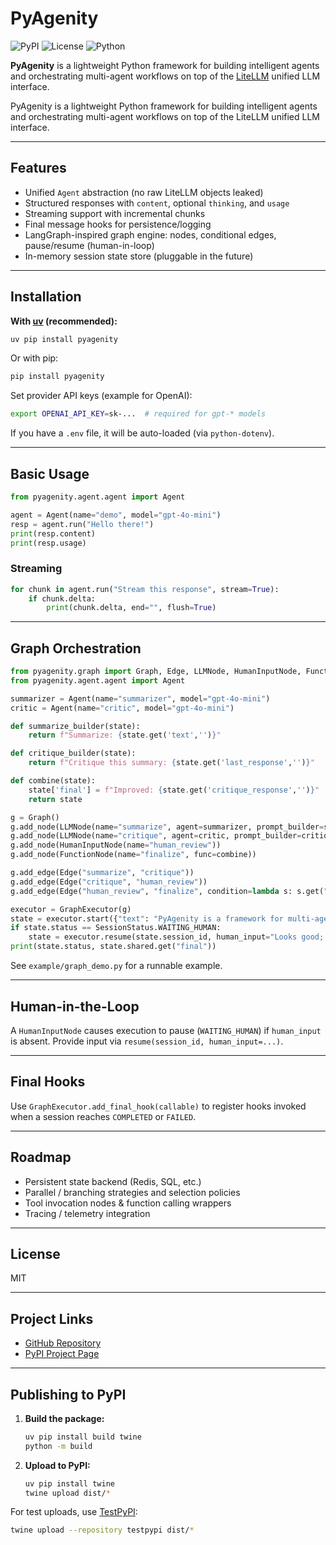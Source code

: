 
# PyAgenity

![PyPI](https://img.shields.io/pypi/v/pyagenity?color=blue)
![License](https://img.shields.io/github/license/Iamsdt/pyagenity)
![Python](https://img.shields.io/pypi/pyversions/pyagenity)

**PyAgenity** is a lightweight Python framework for building intelligent agents and orchestrating multi-agent workflows on top of the [LiteLLM](https://github.com/BerriAI/litellm) unified LLM interface.

PyAgenity is a lightweight Python framework for building intelligent agents and orchestrating multi-agent workflows on top of the LiteLLM unified LLM interface.


---

## Features


- Unified `Agent` abstraction (no raw LiteLLM objects leaked)
- Structured responses with `content`, optional `thinking`, and `usage`
- Streaming support with incremental chunks
- Final message hooks for persistence/logging
- LangGraph-inspired graph engine: nodes, conditional edges, pause/resume (human-in-loop)
- In-memory session state store (pluggable in the future)


---

## Installation

**With [uv](https://github.com/astral-sh/uv) (recommended):**

```bash
uv pip install pyagenity
```

Or with pip:

```bash
pip install pyagenity
```

Set provider API keys (example for OpenAI):

```bash
export OPENAI_API_KEY=sk-...  # required for gpt-* models
```

If you have a `.env` file, it will be auto-loaded (via `python-dotenv`).


---

## Basic Usage


```python
from pyagenity.agent.agent import Agent

agent = Agent(name="demo", model="gpt-4o-mini")
resp = agent.run("Hello there!")
print(resp.content)
print(resp.usage)
```


### Streaming


```python
for chunk in agent.run("Stream this response", stream=True):
    if chunk.delta:
        print(chunk.delta, end="", flush=True)
```


---

## Graph Orchestration


```python
from pyagenity.graph import Graph, Edge, LLMNode, HumanInputNode, FunctionNode, GraphExecutor, SessionStatus
from pyagenity.agent.agent import Agent

summarizer = Agent(name="summarizer", model="gpt-4o-mini")
critic = Agent(name="critic", model="gpt-4o-mini")

def summarize_builder(state):
    return f"Summarize: {state.get('text','')}"

def critique_builder(state):
    return f"Critique this summary: {state.get('last_response','')}"

def combine(state):
    state['final'] = f"Improved: {state.get('critique_response','')}"
    return state

g = Graph()
g.add_node(LLMNode(name="summarize", agent=summarizer, prompt_builder=summarize_builder), start=True)
g.add_node(LLMNode(name="critique", agent=critic, prompt_builder=critique_builder, output_key="critique_response"))
g.add_node(HumanInputNode(name="human_review"))
g.add_node(FunctionNode(name="finalize", func=combine))

g.add_edge(Edge("summarize", "critique"))
g.add_edge(Edge("critique", "human_review"))
g.add_edge(Edge("human_review", "finalize", condition=lambda s: s.get("human_input") is not None))

executor = GraphExecutor(g)
state = executor.start({"text": "PyAgenity is a framework for multi-agent orchestration."})
if state.status == SessionStatus.WAITING_HUMAN:
    state = executor.resume(state.session_id, human_input="Looks good; proceed.")
print(state.status, state.shared.get("final"))
```


See `example/graph_demo.py` for a runnable example.


---

## Human-in-the-Loop


A `HumanInputNode` causes execution to pause (`WAITING_HUMAN`) if `human_input` is absent. Provide input via `resume(session_id, human_input=...)`.


---

## Final Hooks


Use `GraphExecutor.add_final_hook(callable)` to register hooks invoked when a session reaches `COMPLETED` or `FAILED`.


---

## Roadmap


- Persistent state backend (Redis, SQL, etc.)
- Parallel / branching strategies and selection policies
- Tool invocation nodes & function calling wrappers
- Tracing / telemetry integration


---

## License

MIT

---

## Project Links

- [GitHub Repository](https://github.com/Iamsdt/pyagenity)
- [PyPI Project Page](https://pypi.org/project/pyagenity/)

---

## Publishing to PyPI

1. **Build the package:**
    ```bash
    uv pip install build twine
    python -m build
    ```
2. **Upload to PyPI:**
    ```bash
    uv pip install twine
    twine upload dist/*
    ```

For test uploads, use [TestPyPI](https://test.pypi.org/):
```bash
twine upload --repository testpypi dist/*
```
